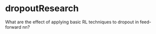 # dropoutResearch
What are the effect of applying basic RL techniques to dropout in feed-forward nn? 
